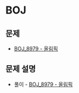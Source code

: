 # BOJ

## 문제

- [BOJ_8979 - 올림픽](https://www.acmicpc.net/problem/8979)

## 문제 설명

- 풀이 - [BOJ_8979 - 올림픽](https://github.com/Meantint/Baekjoon/tree/master/Silver%20V/BOJ_8979)
